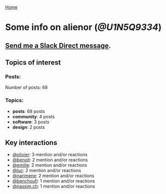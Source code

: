 [Home](https://kelu124.github.io/echommunity/)

# Some info on __alienor__ (_@U1N5Q9334_)


## [Send me a Slack Direct message](https://echopen.slack.com/messages/@alienor/).

## Topics of interest

### Posts: 

Number of posts: 68

### Topics:

* __posts__: 68 posts
* __community__: 4 posts
* __software__: 3 posts
* __design__: 2 posts

## Key interactions 

* [@olivier](./U04DFTZ7D.md): 3 mention and/or reactions
* [@benoit](./U0GMX7QUB.md): 2 mention and/or reactions
* [@emilie](./U0FN1B8KD.md): 2 mention and/or reactions
* [@luc](./U0AAL4W13.md): 2 mention and/or reactions
* [@narimene](./U1NTT0ZPH.md): 2 mention and/or reactions
* [@benchoufi](./U0B47KC3S.md): 1 mention and/or reactions
* [@nassim.ch](./U1NM17NHF.md): 1 mention and/or reactions
